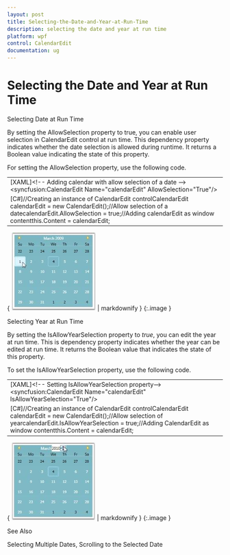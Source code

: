 ```yaml
---
layout: post
title: Selecting-the-Date-and-Year-at-Run-Time
description: selecting the date and year at run time
platform: wpf
control: CalendarEdit
documentation: ug
---
```


# Selecting the Date and Year at Run Time

Selecting Date at Run Time

By setting the AllowSelection property to true, you can enable user selection in CalendarEdit control at run time. This dependency property indicates whether the date selection is allowed during runtime. It returns a Boolean value indicating the state of this property.

For setting the AllowSelection property, use the following code.

<table>
<tr>
<td>
[XAML]&lt;!-- Adding calendar with allow selection of a date --&gt;&lt;syncfusion:CalendarEdit Name="calendarEdit" AllowSelection="True"/&gt;</td></tr>
<tr>
<td>
[C#]//Creating an instance of CalendarEdit controlCalendarEdit calendarEdit = new CalendarEdit();//Allow selection of a datecalendarEdit.AllowSelection = true;//Adding calendarEdit as window contentthis.Content = calendarEdit;</td></tr>
</table>




{ ![](Selecting-the-Date-and-Year-at-Run-Time_images/Selecting-the-Date-and-Year-at-Run-Time_img1.jpeg) | markdownify }
{:.image }




Selecting Year at Run Time

By setting the IsAllowYearSelection property to _true_, you can edit the year at run time. This is dependency property indicates whether the year can be edited at run time. It returns the Boolean value that indicates the state of this property.

To set the IsAllowYearSelection property, use the following code.

<table>
<tr>
<td>
[XAML]&lt;!-- Setting IsAllowYearSelection property--&gt;&lt;syncfusion:CalendarEdit Name="calendarEdit" IsAllowYearSelection="True"/&gt;</td></tr>
<tr>
<td>
[C#]//Creating an instance of CalendarEdit controlCalendarEdit calendarEdit = new CalendarEdit();//Allow selection of yearcalendarEdit.IsAllowYearSelection = true;//Adding CalendarEdit as window contentthis.Content = calendarEdit;</td></tr>
</table>


{ ![](Selecting-the-Date-and-Year-at-Run-Time_images/Selecting-the-Date-and-Year-at-Run-Time_img2.jpeg) | markdownify }
{:.image }




See Also

Selecting Multiple Dates, Scrolling to the Selected Date

